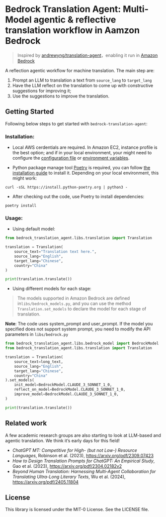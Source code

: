# Bedrock Translation Agent: Multi-Model agentic & reflective translation workflow in Aamzon Bedrock

> Inspired by [andrewyng/translation-agent](https://github.com/andrewyng/translation-agent)，enabling it run in [Amazon Bedrock](https://aws.amazon.com/bedrock/)

A reflection agentic workflow for machine translation. The main step are:
1. Prompt an LLM to translation a text from `source_lang` to `target_lang`
2. Have the LLM reflect on the translation to come up with constructive suggestions for improving it;
3. Use the suggestions to improve the translation.

## Getting Started

Following below steps to get started with `bedrock-translation-agent`: 

### Installation: 

- Local AWS cerdentials are required. In Amazon EC2, instance profile is the best option; and if in your local environment, your might need to configure the [configuration file](https://docs.aws.amazon.com/cli/v1/userguide/cli-configure-files.html) or [environment variables](https://docs.aws.amazon.com/cli/v1/userguide/cli-configure-envvars.html).

- Python package manage tool [Poetry](https://python-poetry.org/) is required, you can follow [the installation guide](https://python-poetry.org/docs/#installation) to install it. Depending on your local environment, this might work: 
```shell
curl -sSL https://install.python-poetry.org | python3 -
```

- After checking out the code, use Poetry to install dependencies:

```shell
poetry install
```

### Usage:

- Using default model:
```python
from bedrock_translation_agent.libs.translation import Translation

translation = Translation(
    source_text="Translation text here.",
    source_lang="English",
    target_lang="Chinese",
    country="China"
)

print(translation.translate())
```

- Using different models for each stage:

>  The models supported in Amazon Bedrock are defined in`libs/bedrock_models.py`, and you can use the method `Translation.set_models` to declare the model for each stage of translation.

**Note**: The code uses system_prompt and user_prompt. If the model you specified does not support system prompt, you need to modify the API parameters in `libs/bedrock.py`

```python
from bedrock_translation_agent.libs.bedrock_model import BedrockModel
from bedrock_translation_agent.libs.translation import Translation

translation = Translation(
    source_text=long_text,
    source_lang="English",
    target_lang="Chinese",
    country="China"
).set_models(
    init_model=BedrockModel.CLAUDE_3_SONNET_1_0,
    reflect_on_model=BedrockModel.CLAUDE_3_SONNET_1_0,
    improve_model=BedrockModel.CLAUDE_3_SONNET_1_0,
)

print(translation.translate())
```

## Related work

A few academic research groups are also starting to look at LLM-based and agentic translation. We think it’s early days for this field!
- *ChatGPT MT: Competitive for High- (but not Low-) Resource Languages*, Robinson et al. (2023), https://arxiv.org/pdf/2309.07423
- *How to Design Translation Prompts for ChatGPT: An Empirical Study*, Gao et al. (2023), https://arxiv.org/pdf/2304.02182v2
- *Beyond Human Translation: Harnessing Multi-Agent Collaboration for Translating Ultra-Long Literary Texts*, Wu et al. (2024),  https://arxiv.org/pdf/2405.11804


## License

This library is licensed under the MIT-0 License. See the LICENSE file.
